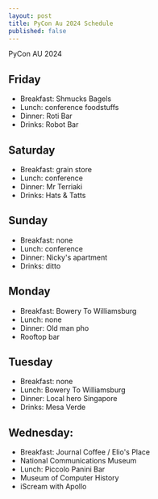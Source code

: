 ```yaml
---
layout: post
title: PyCon Au 2024 Schedule
published: false
---
```


PyCon AU 2024

## Friday
 * Breakfast: Shmucks Bagels
 * Lunch: conference foodstuffs
 * Dinner: Roti Bar
 * Drinks: Robot Bar
## Saturday
 * Breakfast: grain store
 * Lunch: conference
 * Dinner: Mr Terriaki
 * Drinks: Hats & Tatts
## Sunday
 * Breakfast: none
 * Lunch: conference
 * Dinner: Nicky's apartment
 * Drinks: ditto
## Monday
 * Breakfast: Bowery To Williamsburg
 * Lunch: none
 * Dinner: Old man pho
 * Rooftop bar
## Tuesday
 * Breakfast: none
 * Lunch: Bowery To Williamsburg
 * Dinner: Local hero Singapore
 * Drinks: Mesa Verde
## Wednesday:
 * Breakfast: Journal Coffee / Elio's Place
 * National Communications Museum
 * Lunch: Piccolo Panini Bar
 * Museum of Computer History
 * iScream with Apollo
